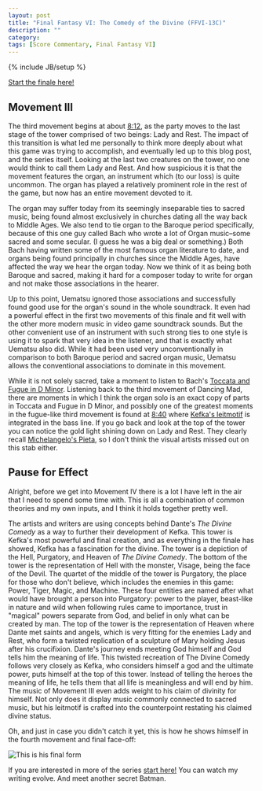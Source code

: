 ```yaml
---
layout: post
title: "Final Fantasy VI: The Comedy of the Divine (FFVI-13C)"
description: ""
category: 
tags: [Score Commentary, Final Fantasy VI]
---
```

{% include JB/setup %}

[Start the finale here!](http://zachberglund.com/2014/07/06/ffvi-thirteen/)

## Movement III

The third movement begins at about [8:12](http://youtu.be/JbXVNKtmWnc?t=8m12s), as the party moves to the last stage of the tower comprised of two beings: Lady and Rest. The impact of this transition is what led me personally to think more deeply about what this game was trying to accomplish, and eventually led up to this blog post, and the series itself. Looking at the last two creatures on the tower, no one would think to call them Lady and Rest. And how suspicious it is that the movement features the organ, an instrument which (to our loss) is quite uncommon. The organ has played a relatively prominent role in the rest of the game, but now has an entire movement devoted to it.

The organ may suffer today from its seemingly inseparable ties to sacred music, being found almost exclusively in churches dating all the way back to Middle Ages. We also tend to tie organ to the Baroque period specifically, because of this one guy called Bach who wrote a lot of Organ music–some sacred and some secular. (I guess he was a big deal or something.) Both Bach having written some of the most famous organ literature to date, and organs being found principally in churches since the Middle Ages, have affected the way we hear the organ today. Now we think of it as being both Baroque and sacred, making it hard for a composer today to write for organ and not make those associations in the hearer.

Up to this point, Uematsu ignored those associations and successfully found good use for the organ's sound in the whole soundtrack. It even had a powerful effect in the first two movements of this finale and fit well with the other more modern music in video game soundtrack sounds. But the other convenient use of an instrument with such strong ties to one style is using it to spark that very idea in the listener, and that is exactly what Uematsu also did. While it had been used very unconventionally in comparison to both Baroque period and sacred organ music, Uematsu allows the conventional associations to dominate in this movement.

While it is not solely sacred, take a moment to listen to Bach's [Toccata and Fugue in D Minor](https://www.youtube.com/watch?v=ho9rZjlsyYY). Listening back to the third movement of Dancing Mad, there are moments in which I think the organ solo is an exact copy of parts in Toccata and Fugue in D Minor, and possibly one of the greatest moments in the fugue-like third movement is found at [8:40](http://youtu.be/JbXVNKtmWnc?t=8m40s) where [Kefka's leitmotif](https://www.youtube.com/watch?v=PqtOWpNAs48) is integrated in the bass line. If you go back and look at the top of the tower you can notice the gold light shining down on Lady and Rest. They clearly recall [Michelangelo's Pieta](http://upload.wikimedia.org/wikipedia/commons/6/6c/Michelangelo's_Pieta_5450_cut_out_black.jpg), so I don't think the visual artists missed out on this stab either.

## Pause for Effect

Alright, before we get into Movement IV there is a lot I have left in the air that I need to spend some time with. This is all a combination of common theories and my own inputs, and I think it holds together pretty well.

The artists and writers are using concepts behind Dante's _The Divine Comedy_ as a way to further their development of Kefka. This tower is Kefka's most powerful and final creation, and as everything in the finale has showed, Kefka has a fascination for the divine. The tower is a depiction of the Hell, Purgatory, and Heaven of _The Divine Comedy_. The bottom of the tower is the representation of Hell with the monster, Visage, being the face of the Devil. The quartet of the middle of the tower is Purgatory, the place for those who don't believe, which includes the enemies in this game: Power, Tiger, Magic, and Machine. These four entities are named after what would have brought a person into Purgatory: power to the player, beast-like in nature and wild when following rules came to importance, trust in "magical" powers separate from God, and belief in only what can be created by man. The top of the tower is the representation of Heaven where Dante met saints and angels, which is very fitting for the enemies Lady and Rest, who form a twisted replication of a sculpture of Mary holding Jesus after his crucifixion. Dante's journey ends meeting God himself and God tells him the meaning of life. This twisted recreation of The Divine Comedy follows very closely as Kefka, who considers himself a god and the ultimate power, puts himself at the top of this tower. Instead of telling the heroes the meaning of life, he tells them that all life is meaningless and will end by him. The music of Movement III even adds weight to his claim of divinity for himself. Not only does it display music commonly connected to sacred music, but his leitmotif is crafted into the counterpoint restating his claimed divine status.

Oh, and just in case you didn't catch it yet, this is how he shows himself in the fourth movement and final face-off:

![This is his final form](https://encrypted-tbn3.gstatic.com/images?q=tbn:ANd9GcQQ2oVmIlhdwXoIutlJfsgS66HW8Ew63YQ_ExZKwlV681eXjjv1)


If you are interested in more of the series [start here!](http://zachberglund.com/2013/06/23/ffvi-one/) You can watch my writing evolve. And meet another secret Batman.
